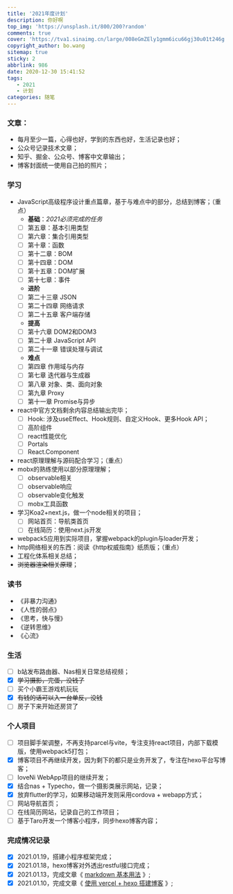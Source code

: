 ```yaml
---
title: '2021年度计划'
description: 你好啊
top_img: 'https://unsplash.it/800/200?random'
comments: true
cover: 'https://tva1.sinaimg.cn/large/008eGmZEly1gmm6icu66gj30u01t246g.jpg'
copyright_author: bo.wang
sitemap: true
sticky: 2
abbrlink: 986
date: 2020-12-30 15:41:52
tags:
   - 2021
   - 计划
categories: 随笔
---
```


### 文章：

-   每月至少一篇，心得也好，学到的东西也好，生活记录也好；
-   公众号记录技术文章；
-   知乎、掘金、公众号、博客中文章输出；
-   博客封面统一使用自己拍的照片；

### 学习

-   JavaScript高级程序设计重点篇章，基于与难点中的部分，总结到博客；（重点）
    - **基础**：_2021必须完成的任务_
    - [ ] 第五章：基本引用类型
    - [ ] 第六章：集合引用类型
    - [ ] 第十章：函数
    - [ ] 第十二章：BOM
    - [ ] 第十四章：DOM
    - [ ] 第十五章：DOM扩展
    - [ ] 第十七章：事件
    - **进阶**
    - [ ] 第二十三章 JSON
    - [ ] 第二十四章 网络请求
    - [ ] 第二十五章 客户端存储
    - **提高**
    - [ ] 第十六章 DOM2和DOM3
    - [ ] 第二十章 JavaScript API
    - [ ] 第二十一章 错误处理与调试
    - **难点**
    - [ ] 第四章 作用域与内存
    - [ ] 第七章 迭代器与生成器
    - [ ] 第八章 对象、类、面向对象
    - [ ] 第九章 Proxy
    - [ ] 第十一章 Promise与异步
-   react中官方文档剩余内容总结输出完毕；
    - [ ] Hook: 涉及useEffect、Hook规则、自定义Hook、更多Hook API；
    - [ ] 高阶组件
    - [ ] react性能优化
    - [ ] Portals
    - [ ] React.Component
-   react原理理解与源码配合学习；（重点）
-   mobx的熟练使用以部分原理理解；
    - [ ] observable相关
    - [ ] observable响应
    - [ ] observable变化触发
    - [ ] mobx工具函数
-   学习Koa2+next.js，做一个node相关的项目；
    - [ ] 网站首页：导航类首页
    - [ ] 在线简历：使用next.js开发
-   webpack5应用到实际项目，掌握webpack的plugin与loader开发；
-   http网络相关的东西：阅读《http权威指南》纸质版；（重点）
-   工程化体系相关总结；
-   ~~浏览器渲染相关原理~~；

### 读书

-   《非暴力沟通》
-   《人性的弱点》
-   《思考，快与慢》
-   《逆转思维》
-   《心流》

### 生活

- [ ] b站发布路由器、Nas相关日常总结视频；
- [X] ~~学习摄影，完蛋，没钱了~~
- [ ] 买个小霸王游戏机玩玩
- [X] ~~有钱的话可以入一台单反，没钱~~
- [ ] 房子下来开始还房贷了

### 个人项目

- [ ] 项目脚手架调整，不再支持parcel与vite，专注支持react项目，内部下载模版，使用webpack5打包；
- [X] 博客项目不再继续开发，因为剩下的都只是业务开发了，专注在hexo平台写博客；
- [ ] loveNi WebApp项目的继续开发；
- [X] 结合nas + Typecho，做一个摄影类展示网站，记录；
- [X] 放弃flutter的学习，如果移动端开发则采用cordova + webapp方式；
- [ ] 网站导航首页；
- [ ] 在线简历网站，记录自己的工作项目；
- [ ] 基于Taro开发一个博客小程序，同步hexo博客内容；

### 完成情况记录
- [X] 2021.01.19，搭建小程序框架完成；
- [X] 2021.01.18，hexo博客对外透出restful接口完成；
- [X] 2021.01.13，完成文章《 [markdown 基本用法](https://blog.wangboweb.site/2021/01/13/9439.html) 》;
- [X] 2021.01.10，完成文章《 [使用 vercel + hexo 搭建博客](https://blog.wangboweb.site/2021/01/08/58.html) 》;
